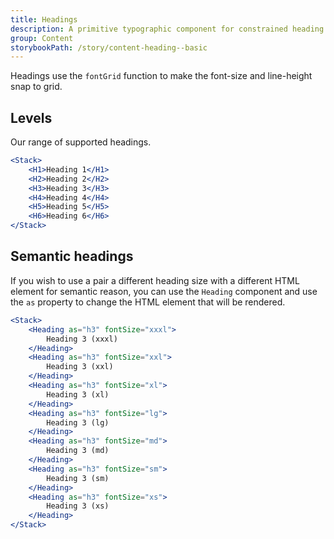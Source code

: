 ```yaml
---
title: Headings
description: A primitive typographic component for constrained heading styles. Headings help to structure content on a page using relative visual prominence.
group: Content
storybookPath: /story/content-heading--basic
---
```


Headings use the `fontGrid` function to make the font-size and line-height snap to grid.

## Levels

Our range of supported headings.

```jsx live
<Stack>
	<H1>Heading 1</H1>
	<H2>Heading 2</H2>
	<H3>Heading 3</H3>
	<H4>Heading 4</H4>
	<H5>Heading 5</H5>
	<H6>Heading 6</H6>
</Stack>
```

## Semantic headings

If you wish to use a pair a different heading size with a different HTML element for semantic reason, you can use the `Heading` component and use the `as` property to change the HTML element that will be rendered.

```jsx live
<Stack>
	<Heading as="h3" fontSize="xxxl">
		Heading 3 (xxxl)
	</Heading>
	<Heading as="h3" fontSize="xxl">
		Heading 3 (xxl)
	</Heading>
	<Heading as="h3" fontSize="xl">
		Heading 3 (xl)
	</Heading>
	<Heading as="h3" fontSize="lg">
		Heading 3 (lg)
	</Heading>
	<Heading as="h3" fontSize="md">
		Heading 3 (md)
	</Heading>
	<Heading as="h3" fontSize="sm">
		Heading 3 (sm)
	</Heading>
	<Heading as="h3" fontSize="xs">
		Heading 3 (xs)
	</Heading>
</Stack>
```
